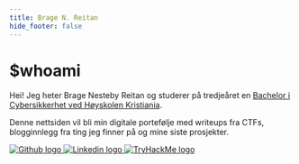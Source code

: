 ```yaml
---
title: Brage N. Reitan
hide_footer: false
---
```

# $whoami
Hei! Jeg heter Brage Nesteby Reitan og studerer på tredjeåret en [Bachelor i Cybersikkerhet ved Høyskolen Kristiania](https://www.kristiania.no/studier/bachelor/cybersikkerhet/). 

Denne nettsiden vil bli min digitale portefølje med writeups fra CTFs, blogginnlegg fra ting jeg finner på og mine siste prosjekter.



<div class="icon-wrapper">
    <a href="https://github.com/bragenr">
        <img src="/images/github-mark-white.png" alt="Github logo">
    </a>
    <a href="https://linkedin.com/in/bragenr">
        <img src="/images/linkedin.png" alt="Linkedin logo">
    </a>
    <a href="https://tryhackme.com/p/bragenr">
        <img src="/images/thm-logo.png" alt="TryHackMe logo">
    </a>
</div>
